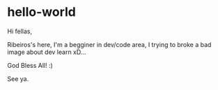# hello-world 

Hi fellas,

Ribeiros's here, I'm a begginer in dev/code area, I trying to broke a bad image about dev learn xD...

God Bless All! :) 

See ya.

